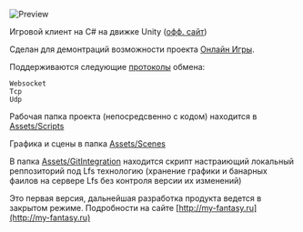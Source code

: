 ![Preview](preview.png)

Игровой клиент на C# на движке Unity ([офф. сайт](https://unity.com/ru))    

Сделан для демонтраций возможности проекта [Онлайн Игры](https://github.com/webrobot1?tab=repositories&q=%D0%9E%D0%BD%D0%BB%D0%B0%D0%B9%D0%BD&type=&language=&sort=). 

Поддерживаются следующие [протоколы](Assets/Scripts/Protocol) обмена:

	Websocket
	Tcp
	Udp
	
Рабочая папка проекта (непосредсвенно с кодом)  находится в [Assets/Scripts](Assets/Scripts)    

Графика и сцены в папка [Assets/Scenes](Assets/Scenes)

В папка [Assets/GitIntegration](Assets/GitIntegration) находится скрипт настраиющий локальный реппозиторий под Lfs технологию (хранение графики и банарных фаилов на сервере Lfs без контроля версии их изменений)

Это первая версия, дальнейшая разработка продукта ведется в закрытом режиме. Подробности на сайте [http://my-fantasy.ru](http://my-fantasy.ru)

